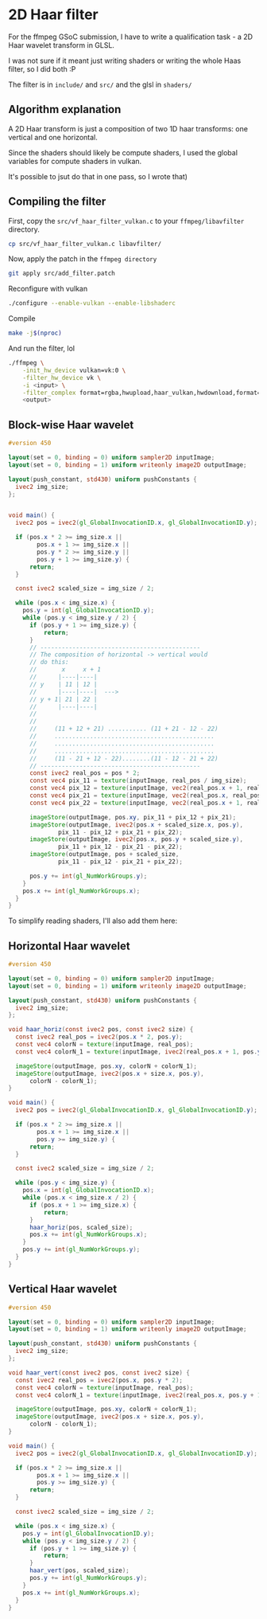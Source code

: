 # 2D Haar filter

For the ffmpeg GSoC submission, I have to write a qualification task - a 2D Haar wavelet transform in GLSL.

I was not sure if it meant just writing shaders or writing the whole Haas filter, so I did both :P

The filter is in `include/` and `src/` and the glsl in `shaders/`

## Algorithm explanation
A 2D Haar transform is just a composition of two 1D haar transforms: one vertical and one horizontal.

Since the shaders should likely be compute shaders, I used the global variables for compute shaders in vulkan.

It's possible to jsut do that in one pass, so I wrote  that)

## Compiling the filter
First, copy the `src/vf_haar_filter_vulkan.c` to your `ffmpeg/libavfilter` directory.
```bash
cp src/vf_haar_filter_vulkan.c libavfilter/
```
Now, apply the patch in the `ffmpeg directory`
```bash
git apply src/add_filter.patch
```
Reconfigure with vulkan
```bash
./configure --enable-vulkan --enable-libshaderc
```
Compile
```bash
make -j$(nproc)
```
And run the filter, lol
```bash
./ffmpeg \
    -init_hw_device vulkan=vk:0 \
    -filter_hw_device vk \
    -i <input> \
    -filter_complex format=rgba,hwupload,haar_vulkan,hwdownload,format=rgba \
    <output>
```

## Block-wise Haar wavelet
```glsl
#version 450

layout(set = 0, binding = 0) uniform sampler2D inputImage;
layout(set = 0, binding = 1) uniform writeonly image2D outputImage;

layout(push_constant, std430) uniform pushConstants {
  ivec2 img_size;
};


void main() {
  ivec2 pos = ivec2(gl_GlobalInvocationID.x, gl_GlobalInvocationID.y);

  if (pos.x * 2 >= img_size.x ||
        pos.x + 1 >= img_size.x ||
        pos.y * 2 >= img_size.y ||
        pos.y + 1 >= img_size.y) {
      return;
  }

  const ivec2 scaled_size = img_size / 2;

  while (pos.x < img_size.x) {
    pos.y = int(gl_GlobalInvocationID.y);
    while (pos.y < img_size.y / 2) {
      if (pos.y + 1 >= img_size.y) {
          return;
      }
      // ---------------------------------------------
      // The composition of horizontal -> vertical would
      // do this:
      //       x     x + 1
      //      |----|----|
      // y    | 11 | 12 |
      //      |----|----|  --->
      // y + 1| 21 | 22 |
      //      |----|----|
      //
      //
      //     (11 + 12 + 21) ........... (11 + 21 - 12 - 22)
      //     .............................................
      //     .............................................
      //     .............................................
      //     (11 - 21 + 12 - 22)........(11 - 12 - 21 + 22)
      // ---------------------------------------------
      const ivec2 real_pos = pos * 2;
      const vec4 pix_11 = texture(inputImage, real_pos / img_size);
      const vec4 pix_12 = texture(inputImage, vec2(real_pos.x + 1, real_pos.y) / img_size);
      const vec4 pix_21 = texture(inputImage, vec2(real_pos.x, real_pos.y + 1) / img_size);
      const vec4 pix_22 = texture(inputImage, vec2(real_pos.x + 1, real_pos.y + 1) / img_size);

      imageStore(outputImage, pos.xy, pix_11 + pix_12 + pix_21);
      imageStore(outputImage, ivec2(pos.x + scaled_size.x, pos.y),
              pix_11 - pix_12 + pix_21 + pix_22);
      imageStore(outputImage, ivec2(pos.x, pos.y + scaled_size.y),
              pix_11 + pix_12 - pix_21 - pix_22);
      imageStore(outputImage, pos + scaled_size,
              pix_11 - pix_12 - pix_21 + pix_22);

      pos.y += int(gl_NumWorkGroups.y);
    }
    pos.x += int(gl_NumWorkGroups.x);
  }
}
```

To simplify reading shaders, I'll also add them here:
## Horizontal Haar wavelet
```glsl
#version 450

layout(set = 0, binding = 0) uniform sampler2D inputImage;
layout(set = 0, binding = 1) uniform writeonly image2D outputImage;

layout(push_constant, std430) uniform pushConstants {
  ivec2 img_size;
};

void haar_horiz(const ivec2 pos, const ivec2 size) {
  const ivec2 real_pos = ivec2(pos.x * 2, pos.y);
  const vec4 colorN = texture(inputImage, real_pos);
  const vec4 colorN_1 = texture(inputImage, ivec2(real_pos.x + 1, pos.y));

  imageStore(outputImage, pos.xy, colorN + colorN_1);
  imageStore(outputImage, ivec2(pos.x + size.x, pos.y),
      colorN - colorN_1);
}

void main() {
  ivec2 pos = ivec2(gl_GlobalInvocationID.x, gl_GlobalInvocationID.y);

  if (pos.x * 2 >= img_size.x ||
        pos.x + 1 >= img_size.x ||
        pos.y >= img_size.y) {
      return;
  }

  const ivec2 scaled_size = img_size / 2;

  while (pos.y < img_size.y) {
    pos.x = int(gl_GlobalInvocationID.x);
    while (pos.x < img_size.x / 2) {
      if (pos.x + 1 >= img_size.x) {
          return;
      }
      haar_horiz(pos, scaled_size);
      pos.x += int(gl_NumWorkGroups.x);
    }
    pos.y += int(gl_NumWorkGroups.y);
  }
}
```

## Vertical Haar wavelet
```glsl
#version 450

layout(set = 0, binding = 0) uniform sampler2D inputImage;
layout(set = 0, binding = 1) uniform writeonly image2D outputImage;

layout(push_constant, std430) uniform pushConstants {
  ivec2 img_size;
};

void haar_vert(const ivec2 pos, const ivec2 size) {
  const ivec2 real_pos = ivec2(pos.x, pos.y * 2);
  const vec4 colorN = texture(inputImage, real_pos);
  const vec4 colorN_1 = texture(inputImage, ivec2(real_pos.x, pos.y + 1));

  imageStore(outputImage, pos.xy, colorN + colorN_1);
  imageStore(outputImage, ivec2(pos.x + size.x, pos.y),
      colorN - colorN_1);
}

void main() {
  ivec2 pos = ivec2(gl_GlobalInvocationID.x, gl_GlobalInvocationID.y);

  if (pos.x * 2 >= img_size.x ||
        pos.x + 1 >= img_size.x ||
        pos.y >= img_size.y) {
      return;
  }

  const ivec2 scaled_size = img_size / 2;

  while (pos.x < img_size.x) {
    pos.y = int(gl_GlobalInvocationID.y);
    while (pos.y < img_size.y / 2) {
      if (pos.y + 1 >= img_size.y) {
          return;
      }
      haar_vert(pos, scaled_size);
      pos.y += int(gl_NumWorkGroups.y);
    }
    pos.x += int(gl_NumWorkGroups.x);
  }
}
```
